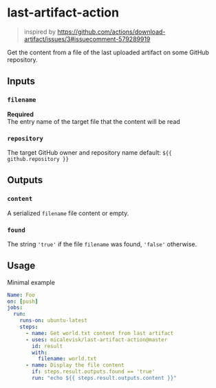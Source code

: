 # last-artifact-action
> inspired by https://github.com/actions/download-artifact/issues/3#issuecomment-579289919

Get the content from a file of the last uploaded artifact on some GitHub repository.

## Inputs

### `filename`
**Required**  
The entry name of the target file that the content will be read

### `repository`
The target GitHub owner and repository name
default: `${{ github.repository }}`

## Outputs

### `content`
A serialized `filename` file content or empty.

### `found`
The string `'true'` if the file `filename` was found, `'false'` otherwise.

## Usage

Minimal example

```yml
Name: Foo
on: [push]
jobs:
  run:
    runs-on: ubuntu-latest
    steps:
      - name: Get world.txt content from last artifact
      - uses: micalevisk/last-artifact-action@master
        id: result
        with:
          filename: world.txt
      - name: Display the file content
        if: steps.result.outputs.found == 'true'
        run: "echo ${{ steps.result.outputs.content }}"
```

